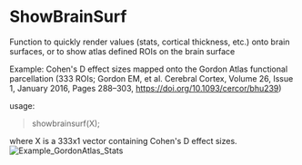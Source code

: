 # ShowBrainSurf
Function to quickly render values (stats, cortical thickness, etc.) onto brain surfaces, or to show atlas defined ROIs on the brain surface

Example: Cohen's D effect sizes mapped onto the Gordon Atlas functional parcellation (333 ROIs; Gordon EM, et al. Cerebral Cortex, Volume 26, Issue 1, January 2016, Pages 288–303, https://doi.org/10.1093/cercor/bhu239)

usage:
> showbrainsurf(X);

where X is a 333x1 vector containing Cohen's D effect sizes.
![Example_GordonAtlas_Stats](https://user-images.githubusercontent.com/98111478/165102872-b01118d5-831f-4aea-971f-556bdf6f0564.png)

